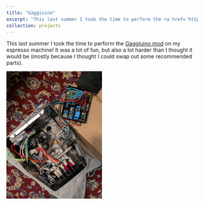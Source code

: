 ```yaml
---
title: "Gaggiuino"
excerpt: "This last summer I took the time to perform the <a href='https://gaggiuino.github.io'>Gaggiuino mod</a> on my espresso machine! It was a lot of fun, but also a lot harder than I thought it would be (mostly because I thought I could swap out some recommended parts). <br/><img src='/images/projects/integration_hell.jpg' width='25%' height='25%'>"
collection: projects
---
```


This last summer I took the time to perform the <a href='https://gaggiuino.github.io'>Gaggiuino mod</a> on my espresso machine! It was a lot of fun, but also a lot harder than I thought it would be (mostly because I thought I could swap out some recommended parts).

<img src='/images/projects/integration_hell.jpg' width='50%' height='50%'>